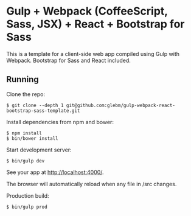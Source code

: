 # Gulp + Webpack (CoffeeScript, Sass, JSX) + React + Bootstrap for Sass

This is a template for a client-side web app compiled using Gulp with Webpack. Bootstrap for Sass and React included.

## Running

Clone the repo:

```console
$ git clone --depth 1 git@github.com:glebm/gulp-webpack-react-bootstrap-sass-template.git
```

Install dependencies from npm and bower:

```console
$ npm install
$ bin/bower install
```

Start development server:

```console
$ bin/gulp dev
```

See your app at [http://localhost:4000/](http://localhost:4000/).

The browser will automatically reload when any file in /src changes.

Production build:

```console
$ bin/gulp prod
```


